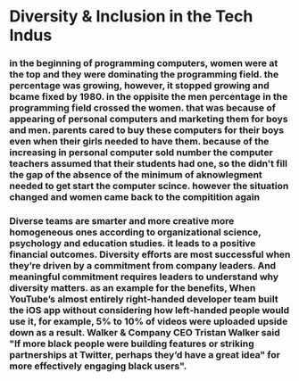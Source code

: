 # Diversity & Inclusion in the Tech Indus
### in the beginning of programming computers, women were at the top and they were dominating the programming field. the percentage was growing, however, it stopped growing and bcame fixed by 1980. in the oppisite the men percentage in the programming field crossed the women. that was because of appearing of personal computers and marketing them for boys and men. parents cared to buy these computers for their boys even when their girls needed to have them. because of the increasing in personal computer sold number the computer teachers assumed that their students had one, so the didn't fill the gap of the absence of the minimum of aknowlegment needed to get start the computer scince. however the situation changed and women came back to the compitition again
### Diverse teams are smarter and more creative more homogeneous ones according to organizational science, psychology and education studies. it leads to a positive financial outcomes. Diversity efforts are most successful when they’re driven by a commitment from company leaders. And meaningful commitment requires leaders to understand why diversity matters. as an example for the benefits, When YouTube’s almost entirely right-handed developer team built the iOS app without considering how left-handed people would use it, for example, 5% to 10% of videos were uploaded upside down as a result. Walker & Company CEO Tristan Walker said "If more black people were building features or striking partnerships at Twitter, perhaps they’d have a great idea" for more effectively engaging black users".  